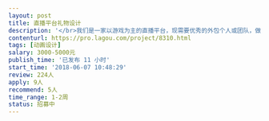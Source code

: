 ```yaml
---                
layout: post       
title: 直播平台礼物设计           
description: '</br>我们是一家以游戏为主的直播平台，现需要优秀的外包个人或团队，做日常礼物的维护：</br>1、礼物内容基本根据节日或运营需求具体确定；</br>2、礼物风格整体偏扁平，年轻化；</br>3、通常动画时长4s；</br>4、礼物设计尺寸及格式包括120*120png图、120*120gif、340*400swf和帧动画；</br>'     
contenturl: https://pro.lagou.com/project/8310.html      
tags: [动画设计]            
salary: 3000-5000元          
publish_time: '已发布 11 小时'         
start_time: '2018-06-07 10:48:29'           
review: 224人                   
apply: 9人                   
recommend: 5人                   
time_range: 1-2周              
status: 招募中                  
---                 
```

